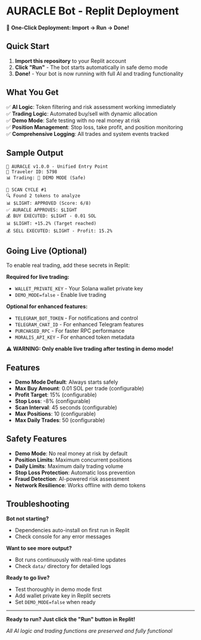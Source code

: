 # AURACLE Bot - Replit Deployment

🚀 **One-Click Deployment: Import → Run → Done!**

## Quick Start

1. **Import this repository** to your Replit account
2. **Click "Run"** - The bot starts automatically in safe demo mode
3. **Done!** - Your bot is now running with full AI and trading functionality

## What You Get

✅ **AI Logic**: Token filtering and risk assessment working immediately  
✅ **Trading Logic**: Automated buy/sell with dynamic allocation  
✅ **Demo Mode**: Safe testing with no real money at risk  
✅ **Position Management**: Stop loss, take profit, and position monitoring  
✅ **Comprehensive Logging**: All trades and system events tracked  

## Sample Output

```
🚀 AURACLE v1.0.0 - Unified Entry Point
👤 Traveler ID: 5798
📊 Trading: 🔶 DEMO MODE (Safe)

🔄 SCAN CYCLE #1
🔍 Found 2 tokens to analyze
📊 $LIGHT: APPROVED (Score: 6/8)
✅ AURACLE APPROVES: $LIGHT
💰 BUY EXECUTED: $LIGHT - 0.01 SOL
📊 $LIGHT: +15.2% (Target reached)
💰 SELL EXECUTED: $LIGHT - Profit: 15.2%
```

## Going Live (Optional)

To enable real trading, add these secrets in Replit:

**Required for live trading:**
- `WALLET_PRIVATE_KEY` - Your Solana wallet private key
- `DEMO_MODE=false` - Enable live trading

**Optional for enhanced features:**
- `TELEGRAM_BOT_TOKEN` - For notifications and control
- `TELEGRAM_CHAT_ID` - For enhanced Telegram features
- `PURCHASED_RPC` - For faster RPC performance
- `MORALIS_API_KEY` - For enhanced token metadata

⚠️ **WARNING: Only enable live trading after testing in demo mode!**

## Features

- **Demo Mode Default**: Always starts safely
- **Max Buy Amount**: 0.01 SOL per trade (configurable)
- **Profit Target**: 15% (configurable)
- **Stop Loss**: -8% (configurable)
- **Scan Interval**: 45 seconds (configurable)
- **Max Positions**: 10 (configurable)
- **Max Daily Trades**: 50 (configurable)

## Safety Features

- **Demo Mode**: No real money at risk by default
- **Position Limits**: Maximum concurrent positions
- **Daily Limits**: Maximum daily trading volume
- **Stop Loss Protection**: Automatic loss prevention
- **Fraud Detection**: AI-powered risk assessment
- **Network Resilience**: Works offline with demo tokens

## Troubleshooting

**Bot not starting?**
- Dependencies auto-install on first run in Replit
- Check console for any error messages

**Want to see more output?**
- Bot runs continuously with real-time updates
- Check `data/` directory for detailed logs

**Ready to go live?**
- Test thoroughly in demo mode first
- Add wallet private key in Replit secrets
- Set `DEMO_MODE=false` when ready

---

**Ready to run? Just click the "Run" button in Replit!**

*All AI logic and trading functions are preserved and fully functional*

